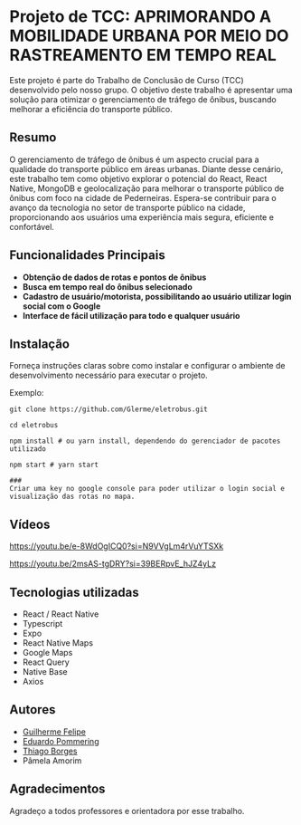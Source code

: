 # Projeto de TCC: APRIMORANDO A MOBILIDADE URBANA POR MEIO DO RASTREAMENTO EM TEMPO REAL

Este projeto é parte do Trabalho de Conclusão de Curso (TCC) desenvolvido pelo nosso grupo. O objetivo deste trabalho é apresentar uma solução para otimizar o gerenciamento de tráfego de ônibus, buscando melhorar a eficiência do transporte público.

## Resumo

O gerenciamento de tráfego de ônibus é um aspecto crucial para a qualidade do transporte público em áreas urbanas. Diante desse cenário, este trabalho tem como objetivo explorar o potencial do React, React Native, MongoDB e geolocalização para melhorar o transporte público de ônibus com foco na cidade de Pederneiras. Espera-se contribuir para o avanço da tecnologia no setor de transporte público na cidade, proporcionando aos usuários uma experiência mais segura, eficiente e confortável.

## Funcionalidades Principais

- **Obtenção de dados de rotas e pontos de ônibus**
- **Busca em tempo real do ônibus selecionado**
- **Cadastro de usuário/motorista, possibilitando ao usuário utilizar login social com o Google**
- **Interface de fácil utilização para todo e qualquer usuário**

## Instalação

Forneça instruções claras sobre como instalar e configurar o ambiente de desenvolvimento necessário para executar o projeto.

Exemplo:

```
git clone https://github.com/Glerme/eletrobus.git

cd eletrobus

npm install # ou yarn install, dependendo do gerenciador de pacotes utilizado

npm start # yarn start

###
Criar uma key no google console para poder utilizar o login social e visualização das rotas no mapa.

```

## Vídeos

https://youtu.be/e-8WdOgICQ0?si=N9VVgLm4rVuYTSXk

https://youtu.be/2msAS-tgDRY?si=39BERpvE_hJZ4yLz

## Tecnologias utilizadas

- React / React Native
- Typescript
- Expo
- React Native Maps
- Google Maps
- React Query
- Native Base
- Axios

## Autores

- [Guilherme Felipe](https://www.linkedin.com/in/glerme/)
- [Eduardo Pommering](https://www.linkedin.com/in/eduardo-pommering/)
- [Thiago Borges](https://www.linkedin.com/in/thiago-borges-mansano-5b67811a2/)
- Pâmela Amorim

## Agradecimentos

Agradeço a todos professores e orientadora por esse trabalho.
